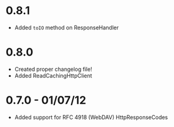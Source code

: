 # 0.8.1
* Added `toIO` method on ResponseHandler

# 0.8.0
* Created proper changelog file!
* Added ReadCachingHttpClient

# 0.7.0 - 01/07/12
* Added support for RFC 4918 (WebDAV) HttpResponseCodes
